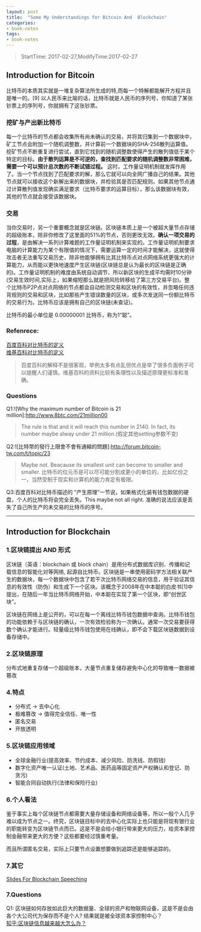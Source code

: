 ```yaml
---
layout: post
title:  "Some My Understandings for Bitcoin And  Blockchain"
categories:
- book-notes
tags:
- book-notes
---
```


> StartTime: 2017-02-27,ModifyTime:2017-02-27

<!---more--->

## Introduction for Bitcoin
比特币的本质其实就是一堆复杂算法所生成的特,而每一个特解都能解开方程并且是唯一的。[9]  以人民币来比喻的话，比特币就是人民币的序列号，你知道了某张钞票上的序列号，你就拥有了这张钞票。

### 挖矿与产出新比特币
每一个比特币的节点都会收集所有尚未确认的交易，并将其归集到一个数据块中，矿工节点会附加一个随机调整数，并计算前一个数据块的SHA-256散列运算值。挖矿节点不断重复进行尝试，直到它找到的随机调整数使得产生的散列值低于某个特定的目标。**由于散列运算是不可逆的，查找到匹配要求的随机调整数非常困难，需要一个可以预计总次数的不断试错过程。** 这时，工作量证明机制就发挥作用了。当一个节点找到了匹配要求的解，那么它就可以向全网广播自己的结果。其他节点就可以接收这个新解出来的数据块，并检验其是否匹配规则。如果其他节点通过计算散列值发现确实满足要求（比特币要求的运算目标），那么该数据块有效，其他的节点就会接受该数据块。

### 交易
当你交易时，另一个重要概念就是区块链。区块链本质上是一个被超大量节点存储的超级账本，除非你修改了这里面的51%的节点，否则更改无效。**确认一项交易的过程**，是由解决一系列计算难题的工作量证明机制来实现的。工作量证明机制要求电脑的计算能力为某个有限值的情况下，需要运算一定的时间才能解决，这就使得攻击者无法重写交易历史，除非他能够拥有比其比特币点对点网络系统更强大的计算能力，从而能以更快地速度产生区块链(区块链总是认为最长的区块链是正确的)。工作量证明机制的难度由系统自动调节，所以新区块的生成平均需时10分钟(交易生效时间,实际上，如果缩短那么就是把风险转移给了第三方交易平台)。整个比特币P2P点对点网络的节点都会自动检测交易和区块的有效性，并忽略任何违背规则的交易和区块，比如那些产生错误数量的区块，或多次发送同一份额比特币的交易行为。比特币应该是拥有自己的区块链(未查证)。

比特币的最小单位是 0.00000001 比特币，称为1“聪”。

### Refenrece:
[百度百科对比特币的定义](http://baike.baidu.com/item/%E6%AF%94%E7%89%B9%E5%B8%81/4143690)  
[维基百科对比特币的定义](https://zh.wikipedia.org/wiki/%E6%AF%94%E7%89%B9%E5%B8%81)
>百度百科的解释不是很客观，举例太多有点乱但优点是举了很多负面例子可以提醒人们谨慎。维基百科的资料比较有条理性以及描述原理更标准和准确。

### Questions
Q1:![Why the maximum number of Bitcoin is 21 million]:http://www.8btc.com/21million00
> The rule is that and it will reach this number in 2140. In fact, its number maybe alway under 21 million.(假定其他setting参数不变)

Q2:![比特幣的發行上限會不會有通縮的問題]:http://forum.bitcoin-tw.com/t/topic/23
> Maybe not. Beacause its smallest unit can become to smaller and smaller.
> 比特币的位元币是可以尽可能分割成更小的单位的，比如亿份之一，当然受制于现实和计算机的能力肯定有极限。

Q3:百度百科对比特币描述的 “产生原理”一节说，如果格式化装有钱包数据的硬盘，个人的比特币将会完全丢失。This maybe not all right. 准确的说法应该是丢失了自己所生产的未交易的比特币的序号。

---

## Introduction for Blockchain
### 1.区块链提出 AND 形式
区块链（英语：blockchain 或 block chain）是用分布式数据库识别、传播和记载信息的智能化对等网络, 起源自比特币。区块链是一串使用密码学方法相关联产生的数据块，每一个数据块中包含了若干次比特币网络交易的信息，用于验证其信息的有效性（防伪）和生成下一个区块。该概念于2008年在中本聪的白皮书[1]中提出，在随后一年当比特币网络开始，中本聪在实现了第一个区块，即“创世区块”。

区块链在网络上是公开的，可以在每一个离线比特币钱包数据中查询。比特币钱包的功能依赖于与区块链的确认，一次有效检验称为一次确认。通常一次交易要获得数个确认才能进行。轻量级比特币钱包使用在线确认，即不会下载区块链数据到设备存储中。

### 2.区块链原理
分布式地重复存储一个超级账本，大量节点重复储存避免中心化的导致唯一数据被篡改

### 4.特点
- 分布式 -> 去中心化
- 极难篡改 -> 值得完全信任、唯一性
- 匿名交易
- 开放透明

### 5.区块链应用领域
- 全球金融行业(提高效率、节约成本、减少风险、防洗钱、防假钱)
- 数字化资产唯一认证(土地、艺术品、医药品等固定资产产权确认和登记、防贪污)
- 智能合同自动执行(法律和保险行业)

### 6.个人看法
鉴于事实上每个区块链节点都需要大量存储设备和网络设备等，所以一般个人几乎难以成为节点之一。终究，区块链目标中的去中心化实际上也只能是将现有银行业的职能转变为区块链节点而已。这是不是会给小银行带来更大的压力，给资本家控制金融带来更大的方便？这些都要经过慎重考量。

而且所谓匿名交易，实际上只要节点设置想要做到追踪还是能够追踪的。

### 7.其它
[Slides For Blockchain Speeching ](http://slides.com/daxiang/deck)

### 7.Questions

Q1: 区块链如何存放如此巨大的数据量、全球的资产和物联网设备，这是不是会由各个大公司代为保存而不是个人? 结果就是被全球资本家控制中心？   
[知乎:区块链信息越来越大怎么办？](https://www.zhihu.com/question/39067000)
